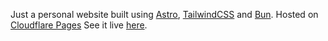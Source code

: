 Just a personal website built using [Astro](https://astro.build), [TailwindCSS](https://tailwindcss.com) and [Bun](https://bun.sh/). Hosted on [Cloudflare Pages](https://pages.cloudflare.com/) See it live [here](https://wyczawski.dev).
